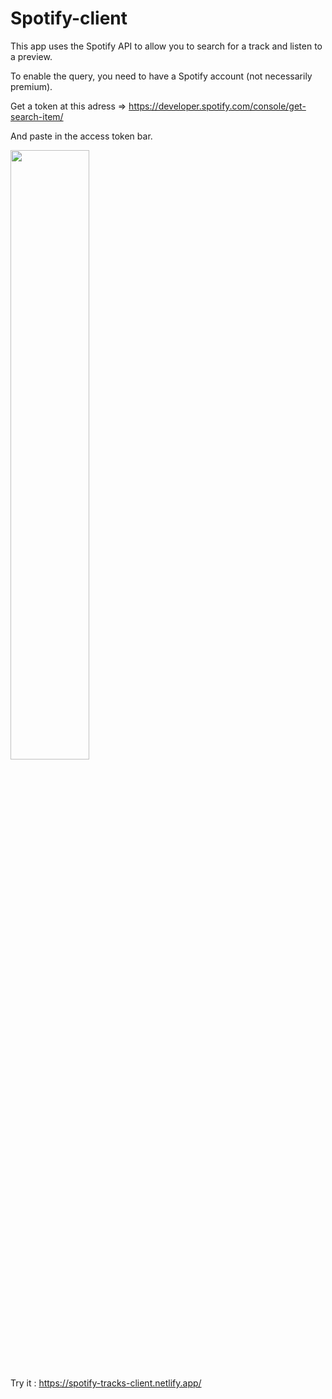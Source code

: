 # Spotify-client

This app uses the Spotify API to allow you to search for a track and listen to a preview.

To enable the query, you need to have a Spotify account (not necessarily premium).

Get a token at this adress => 
<https://developer.spotify.com/console/get-search-item/>

And paste in the access token bar.

<img src="https://db3pap004files.storage.live.com/y4m2vc4eUefIUufVr1inGKv7A3olrcsnPHjof6UTQdkHJdHhj-z_x4q9PbDU4zeMjVDfq7F-xn_74TWqTthZhLIH16pIEuoeKVVcghKnYZNrVRt4qFfpxp-KoFE4QCFVoE0bx8t3GChi06LVCpAWE7g3QR4PAseYVmqhJO2EE5A2E15W0LEXpDged9uaX9FXwDk?width=1882&height=846&cropmode=none" width=50% height=50%>

Try it : https://spotify-tracks-client.netlify.app/
